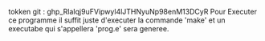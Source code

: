 tokken git : 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
Pour Executer ce programme il suffit juste d'executer la commande 'make' et un executabe qui s'appellera 'prog.e' sera generee.